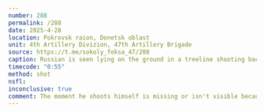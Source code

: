 ```yaml
---
number: 288
permalink: /288
date: 2025-4-28
location: Pokrovsk raion, Donetsk oblast
unit: 4th Artillery Divizion, 47th Artillery Brigade
source: https://t.me/sokoly_foksa_47/208
caption: Russian is seen lying on the ground in a treeline shooting back at the drone above him. Few moments later he is being attacked with multiple grenades, camera zooms in on him apparently dead with his AK pointing at his chin
timecode: "0:55"
method: shot
nsfl: 
inconclusive: true
comment: The moment he shoots himself is missing or isn't visible because of great altitude before camera zooms in, hence it isn't 100% clear what happened exactly. Besides, he may also be pretending.
---
```

<script async src="https://telegram.org/js/telegram-widget.js?22" data-telegram-post="sokoly_foksa_47/208" data-width="100%"></script>